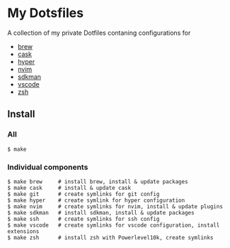 # My Dotsfiles
A collection of my private Dotfiles contaning configurations for
- [brew](https://brew.sh/)
- [cask](https://github.com/Homebrew/homebrew-cask)
- [hyper](https://hyper.is/)
- [nvim](https://neovim.io/)
- [sdkman](https://sdkman.io/)
- [vscode](https://code.visualstudio.com/)
- [zsh](https://ohmyz.sh/)

## Install
### All
```
$ make
```
### Individual components
```
$ make brew     # install brew, install & update packages
$ make cask     # install & update cask
$ make git      # create symlinks for git config
$ make hyper    # create symlink for hyper configuration
$ make nvim     # create symlinks for nvim, install & update plugins
$ make sdkman   # install sdkman, install & update packages
$ make ssh      # create symlinks for ssh config
$ make vscode   # create symlinks for vscode configuration, install extensions
$ make zsh      # install zsh with Powerlevel10k, create symlinks